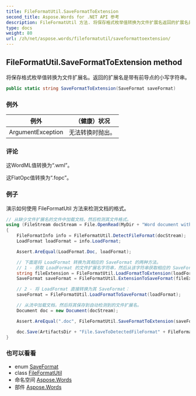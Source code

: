 ```yaml
---
title: FileFormatUtil.SaveFormatToExtension
second_title: Aspose.Words for .NET API 参考
description: FileFormatUtil 方法. 将保存格式枚举值转换为文件扩展名返回的扩展名是带有前导点的小写字符串
type: docs
weight: 80
url: /zh/net/aspose.words/fileformatutil/saveformattoextension/
---
```

## FileFormatUtil.SaveFormatToExtension method

将保存格式枚举值转换为文件扩展名。返回的扩展名是带有前导点的小写字符串。

```csharp
public static string SaveFormatToExtension(SaveFormat saveFormat)
```

### 例外

| 例外 | （健康）状况 |
| --- | --- |
| ArgumentException | 无法转换时抛出。 |

### 评论

这WordML值转换为“.wml”。

这FlatOpc值转换为“.fopc”。

### 例子

演示如何使用 FileFormatUtil 方法来检测文档的格式。

```csharp
// 从缺少文件扩展名的文件中加载文档，然后检测其文件格式。
using (FileStream docStream = File.OpenRead(MyDir + "Word document with missing file extension"))
{
    FileFormatInfo info = FileFormatUtil.DetectFileFormat(docStream);
    LoadFormat loadFormat = info.LoadFormat;

    Assert.AreEqual(LoadFormat.Doc, loadFormat);

    // 下面是将 LoadFormat 转换为其相应的 SaveFormat 的两种方法。
    // 1 - 获取 LoadFormat 的文件扩展名字符串，然后从该字符串获取相应的 SaveFormat：
    string fileExtension = FileFormatUtil.LoadFormatToExtension(loadFormat);
    SaveFormat saveFormat = FileFormatUtil.ExtensionToSaveFormat(fileExtension);

    // 2 - 将 LoadFormat 直接转换为其 SaveFormat：
    saveFormat = FileFormatUtil.LoadFormatToSaveFormat(loadFormat);

    // 从流中加载文档，然后将其保存到自动检测到的文件扩展名。
    Document doc = new Document(docStream);

    Assert.AreEqual(".doc", FileFormatUtil.SaveFormatToExtension(saveFormat));

    doc.Save(ArtifactsDir + "File.SaveToDetectedFileFormat" + FileFormatUtil.SaveFormatToExtension(saveFormat));
}
```

### 也可以看看

* enum [SaveFormat](../../saveformat/)
* class [FileFormatUtil](../)
* 命名空间 [Aspose.Words](../../fileformatutil/)
* 部件 [Aspose.Words](../../../)


